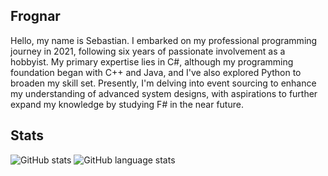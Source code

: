 ## Frognar
Hello, my name is Sebastian. I embarked on my professional programming journey in 2021,
following six years of passionate involvement as a hobbyist.
My primary expertise lies in C#, although my programming foundation began with C++ and Java,
and I've also explored Python to broaden my skill set.
Presently, I'm delving into event sourcing to enhance my understanding of advanced system designs,
with aspirations to further expand my knowledge by studying F# in the near future.

## Stats
![GitHub stats](https://github-readme-stats.vercel.app/api?username=frognar&show_icons=true&theme=dark)
![GitHub language stats](https://github-readme-stats.vercel.app/api/top-langs/?username=frognar&langs_count=5&theme=dark&layout=compact)
<!--
**Frognar/Frognar** is a ✨ _special_ ✨ repository because its `README.md` (this file) appears on your GitHub profile.

Here are some ideas to get you started:

- 🔭 I’m currently working on ...
- 🌱 I’m currently learning ...
- 👯 I’m looking to collaborate on ...
- 🤔 I’m looking for help with ...
- 💬 Ask me about ...
- 📫 How to reach me: ...
- 😄 Pronouns: ...
- ⚡ Fun fact: ...
-->
